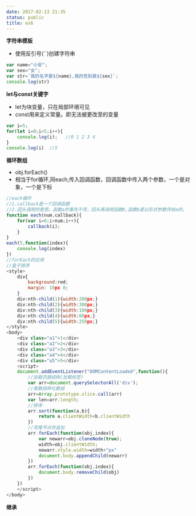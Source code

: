 ```yaml
---
date: 2017-02-13 21:35
status: public
title: es6
---
```


**字符串模板**
* 使用反引号(``)创建字符串
```javascript
var name="小安";
var sex="女";
var str=`我的名字是${name},我的性别是${sex}`;
console.log(str)
```
**let与const关键字**
* let为块变量，只在局部环境可见
* const用来定义常量。即无法被更改至的变量
```javascript
var i=5;
for(let i=0;i<5;i++){
    console.log(i);   //0 1 2 3 4
}
console.log(i)  //5
```
**循环数组**
* obj.forEach()
* 相当于for循环,同each,传入回调函数，回调函数中传入两个参数，一个是对象，一个是下标
```javascript
//each循环
//1.callback是一个回调函数
//2.回头调用的意思。函数a的事先干完，回头再调用函数b,函数b是以形式参数传给a的。
function each(num,callback){
	for(var i=0;i<num;i++){
		callback(i);
	}
}
each(5,function(index){
	console.log(index)
})
//forEach的应用
//盒子排序
<style>
	div{
		background:red;
		margin: 10px 0;
	}
	div:nth-child(1){width:200px;}
	div:nth-child(2){width:300px;}
	div:nth-child(3){width:100px;}
	div:nth-child(4){width:80px;}
	div:nth-child(5){width:250px;}
</style>
<body>
	<div class="a1">1</div>
	<div class="a2">2</div>
	<div class="a3">3</div>
	<div class="a4">4</div>
	<div class="a5">5</div>
	<script>
	document.addEventListener("DOMContentLoaded",function(){
		//加载页面结构(加载标签)
		var arr=document.querySelectorAll('div');
		//类数组转化数组
		arr=Array.prototype.slice.call(arr)
		var len=arr.length;
		//排序
		arr.sort(function(a,b){
			return a.clientWidth<b.clientWidth
		})
		//克隆节点并追加
		arr.forEach(function(obj,index){
			var newarr=obj.cloneNode(true);
			width=obj.clientWidth;
			newarr.style.width=width+"px"
			document.body.appendChild(newarr)
		})
		arr.forEach(function(obj,index){
			document.body.removeChild(obj)
		})
	})		
	</script>
</body>
```
**继承**
```java